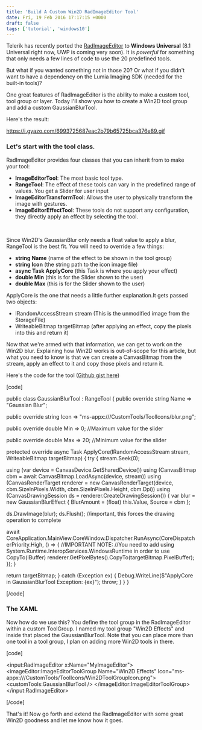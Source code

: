 ```yaml
---
title: 'Build A Custom Win2D RadImageEditor Tool'
date: Fri, 19 Feb 2016 17:17:15 +0000
draft: false
tags: ['tutorial', 'windows10']
---
```


Telerik has recently ported the [RadImageEditor](http://docs.telerik.com/windows-universal/controls/radimageeditor/imageeditor-visual-structure) to **Windows Universal** (8.1 Universal right now, UWP is coming very soon). It is _powerful_ for something that only needs a few lines of code to use the 20 predefined tools.

But what if you wanted something not in those 20? Or what if you didn't want to have a dependency on the Lumia Imaging SDK (needed for the built-in tools)?

One great features of RadImageEditor is the ability to make a custom tool, tool group or layer. Today I'll show you how to create a Win2D tool group and add a custom GaussianBlurTool.

Here's the result:

https://i.gyazo.com/6993725687eac2b79b65725bca376e89.gif

### Let's start with the tool class.

RadImageEditor provides four classes that you can inherit from to make your tool:

*   **ImageEditorTool**: The most basic tool type.
*   **RangeTool**: The effect of these tools can vary in the predefined range of values. You get a Slider for user input
*   **ImageEditorTransformTool**: Allows the user to physically transform the image with gestures.
*   **ImageEditorEffectTool**: These tools do not support any configuration, they directly apply an effect by selecting the tool.

 

Since Win2D's GaussianBlur only needs a float value to apply a blur, RangeTool is the best fit. You will need to override a few things:

*   **string Name** (name of the effect to be shown in the tool group)
*   **string Icon** (the string path to the icon image file)
*   **async Task<WriteableBitmap> ApplyCore** (this Task is where you apply your effect)
*   **double Min** (this is for the Slider shown to the user)
*   **double Max** (this is for the Slider shown to the user)

ApplyCore is the one that needs a little further explanation.It gets passed two objects:

*   IRandomAccessStream stream (This is the unmodified image from the StorageFile)
*   WriteableBitmap targetBitmap (after applying an effect, copy the pixels into this and return it)

Now that we're armed with that information, we can get to work on the Win2D blur. Explaining how Win2D works is out-of-scope for this article, but what you need to know is that we can create a CanvasBitmap from the stream, apply an effect to it and copy those pixels and return it.

Here's the code for the tool ([Github gist here](https://gist.github.com/LanceMcCarthy/4863d10602dad7eae4de))

\[code\]

public class GaussianBlurTool : RangeTool { public override string Name => "Gaussian Blur";

public override string Icon => "ms-appx:///CustomTools/ToolIcons/blur.png";

public override double Min => 0; //Maximum value for the slider

public override double Max => 20; //Minimum value for the slider

protected override async Task<WriteableBitmap> ApplyCore(IRandomAccessStream stream, WriteableBitmap targetBitmap) { try { stream.Seek(0);

using (var device = CanvasDevice.GetSharedDevice()) using (CanvasBitmap cbm = await CanvasBitmap.LoadAsync(device, stream)) using (CanvasRenderTarget renderer = new CanvasRenderTarget(device, cbm.SizeInPixels.Width, cbm.SizeInPixels.Height, cbm.Dpi)) using (CanvasDrawingSession ds = renderer.CreateDrawingSession()) { var blur = new GaussianBlurEffect { BlurAmount = (float) this.Value, Source = cbm };

ds.DrawImage(blur); ds.Flush(); //important, this forces the drawing operation to complete

await CoreApplication.MainView.CoreWindow.Dispatcher.RunAsync(CoreDispatcherPriority.High, () => { //IMPORTANT NOTE: //You need to add using System.Runtime.InteropServices.WindowsRuntime in order to use CopyTo(IBuffer) renderer.GetPixelBytes().CopyTo(targetBitmap.PixelBuffer); }); }

return targetBitmap; } catch (Exception ex) { Debug.WriteLine($"ApplyCore in GaussianBlurTool Exception: {ex}"); throw; } } }

\[/code\]

### The XAML

Now how do we use this? You define the tool group in the RadImageEditor within a custom ToolGroup. I named my tool group "Win2D Effects" and inside that placed the GaussianBlurTool. Note that you can place more than one tool in a tool group, I plan on adding more Win2D tools in there.

\[code\]

<input:RadImageEditor x:Name="MyImageEditor"> <imageEditor:ImageEditorToolGroup Name="Win2D Effects" Icon="ms-appx:///CustomTools/ToolIcons/Win2DToolGroupIcon.png"> <customTools:GaussianBlurTool /> </imageEditor:ImageEditorToolGroup> </input:RadImageEditor>

\[/code\]

That's it! Now go forth and extend the RadImageEditor with some great Win2D goodness and let me know how it goes.